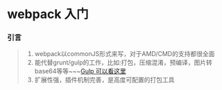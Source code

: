 # webpack 入门

### 引言
> 1. webpack以commonJS形式来写，对于AMD/CMD的支持都很全面
> 2. 能代替grunt/gulp的工作，比如:打包，压缩混淆，预编译，图片转base64等等~~~[Gulp 可以看这里](https://github.com/angelasubi/blog)
> 3. 扩展性强，插件机制完善，是高度可配置的打包工具
